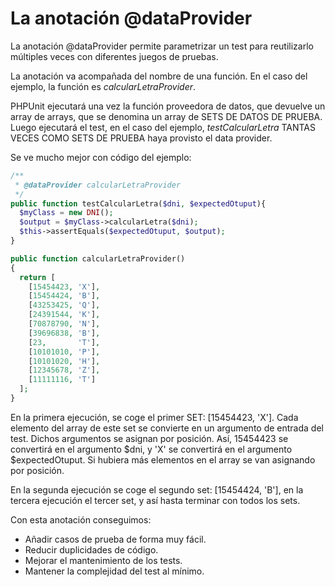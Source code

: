 # La anotación @dataProvider

La anotación @dataProvider permite parametrizar un test para reutilizarlo múltiples veces con diferentes juegos de pruebas.

La anotación va acompañada del nombre de una función. En el caso del ejemplo, la función es _calcularLetraProvider_. 

PHPUnit ejecutará una vez la función proveedora de datos, que devuelve un array de arrays, que se denomina un array de SETS DE DATOS DE PRUEBA. Luego ejecutará el test, en el caso del ejemplo, _testCalcularLetra_ TANTAS VECES COMO SETS DE PRUEBA haya provisto el data provider.

Se ve mucho mejor con código del ejemplo:

```php
/**
 * @dataProvider calcularLetraProvider
 */
public function testCalcularLetra($dni, $expectedOtuput){
  $myClass = new DNI();
  $output = $myClass->calcularLetra($dni);
  $this->assertEquals($expectedOtuput, $output);  
}

public function calcularLetraProvider()
{
  return [
    [15454423, 'X'],
    [15454424, 'B'],
    [43253425, 'Q'],
    [24391544, 'K'],
    [70878790, 'N'],
    [39696838, 'B'],
    [23,       'T'],
    [10101010, 'P'],
    [10101020, 'H'],
    [12345678, 'Z'],
    [11111116, 'T']
  ];
}
```

En la primera ejecución, se coge el primer SET: [15454423, 'X']. Cada elemento del array de este set se convierte en un argumento de entrada del test. Dichos argumentos se asignan por posición. Así, 15454423 se convertirá en el argumento $dni, y 'X' se convertirá en el argumento $expectedOtuput. Si hubiera más elementos en el array se van asignando por posición.

En la segunda ejecución se coge el segundo set: [15454424, 'B'], en la tercera ejecución el tercer set, y así hasta terminar con todos los sets.

Con esta anotación conseguimos:

- Añadir casos de prueba de forma muy fácil.
- Reducir duplicidades de código.
- Mejorar el mantenimiento de los tests.
- Mantener la complejidad del test al mínimo.
